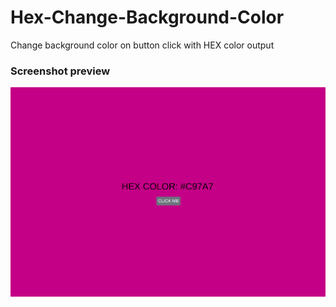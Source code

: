# Hex-Change-Background-Color
Change background color on button click with HEX color output

### Screenshot preview
![](./screenshot.png)
